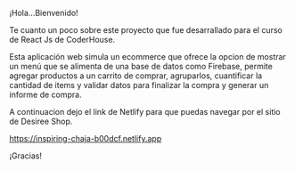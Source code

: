 ¡Hola...Bienvenido!

Te cuanto un poco sobre este proyecto que fue desarrallado para el curso de React Js de CoderHouse.

Esta aplicación web simula un ecommerce que ofrece la opcion de mostrar un menú que se alimenta de una base de datos como Firebase, permite agregar productos a un carrito de comprar, agruparlos, cuantificar la cantidad de items y validar datos para finalizar la compra y generar un informe de compra.

A continuacion dejo el link de Netlify para que puedas navegar por el sitio de Desiree Shop.

https://inspiring-chaja-b00dcf.netlify.app

¡Gracias!
